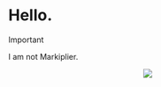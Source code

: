 # Hello.
> [!IMPORTANT]
> I am not Markiplier.

<p align="center">
<img src="https://github.com/user-attachments/assets/554b5a62-6027-4b9d-975a-c3ecd06e868a](https://avatars.githubusercontent.com/u/125227430?v=4"></img>
</p>
